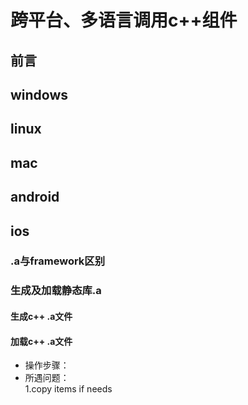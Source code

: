 # 跨平台、多语言调用c++组件
## 前言  
## windows  
## linux  
## mac  
## android  
## ios   
### .a与framework区别
### 生成及加载静态库.a
#### 生成c++ .a文件

#### 加载c++ .a文件
* 操作步骤：
* 所遇问题：  
  1.copy items if needs